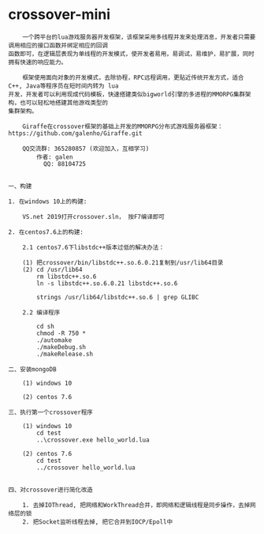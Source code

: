 # crossover-mini

        一个跨平台的lua游戏服务器开发框架，该框架采用多线程并发来处理消息，开发者只需要调用相应的接口函数并绑定相应的回调
	函数即可，在逻辑层表现为单线程的开发模式，使开发者易用，易调试，易维护，易扩展，同时拥有快速的响应能力。
    
	    框架使用面向对象的开发模式，去除协程，RPC远程调用，更贴近传统开发方式，适合C++, Java等程序员在短时间内转为 lua  
	开发，开发者可以利用现成代码模板，快速搭建类似bigworld引擎的多进程的MMORPG集群架构，也可以轻松地搭建其他游戏类型的
	集群架构。

	    Giraffe在crossover框架的基础上开发的MMORPG分布式游戏服务器框架：https://github.com/galenho/Giraffe.git
		
	    QQ交流群: 365280857 (欢迎加入，互相学习)
	        作者: galen
	          QQ: 88104725
	
	
	一、构建
	
	1. 在windows 10上的构建: 
	
		VS.net 2019打开crossover.sln， 按F7编译即可
	
	2. 在centos7.6上的构建:
	
	  	2.1 centos7.6下libstdc++版本过低的解决办法：
		
		(1) 把crossover/bin/libstdc++.so.6.0.21复制到/usr/lib64目录
		(2) cd /usr/lib64
			rm libstdc++.so.6
			ln -s libstdc++.so.6.0.21 libstdc++.so.6

			strings /usr/lib64/libstdc++.so.6 | grep GLIBC
			
		2.2 编译程序
		
			cd sh
			chmod -R 750 *
			./automake
			./makeDebug.sh
			./makeRelease.sh
			
	二、安装mongoDB
	  
	  	(1) windows 10
		
		(2) centos 7.6
		
	三、执行第一个crossover程序

		(1) windows 10
			cd test
			..\crossover.exe hello_world.lua
			
		(2) centos 7.6
			cd test
			../crossover hello_world.lua


	四、对crossover进行简化改造
	
		1. 去掉IOThread, 把网络和WorkThread合并，即网络和逻辑线程是同步操作，去掉网络层的锁
		2. 把Socket监听线程去掉, 把它合并到IOCP/Epoll中

